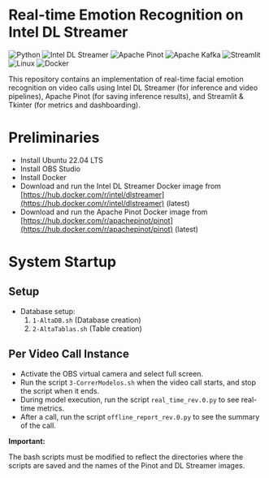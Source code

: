 # Real-time Emotion Recognition on Intel DL Streamer

![Python](https://img.shields.io/badge/python-3670A0?style=for-the-badge&logo=python&logoColor=ffdd54)
![Intel DL Streamer](https://img.shields.io/badge/Intel%20DL%20Stremer-3670A0?style=for-the-badge&logo=intel&logoColor=#0071C5)
![Apache Pinot](https://img.shields.io/badge/Apache%20Pinot-3670A0?style=for-the-badge&logo=apache&logoColor=#D22128)
![Apache Kafka](https://img.shields.io/badge/Apache%20kafka-3670A0?style=for-the-badge&logo=apachekafka&logoColor=white)
![Streamlit](https://img.shields.io/badge/Streamlit-3670A0?style=for-the-badge&logo=streamlit&logoColor=#FF4B4B)
![Linux](https://img.shields.io/badge/Linux-3670A0?style=for-the-badge&logo=ubuntu&logoColor=white)
![Docker](https://img.shields.io/badge/Docker-3670A0?style=for-the-badge&logo=docker&logoColor=white)


This repository contains an implementation of real-time facial emotion recognition on video calls using Intel DL Streamer (for inference and video pipelines), Apache Pinot (for saving inference results), and Streamlit & Tkinter (for metrics and dashboarding).

# Preliminaries

* Install Ubuntu 22.04 LTS
* Install OBS Studio
* Install Docker
* Download and run the Intel DL Streamer Docker image from [https://hub.docker.com/r/intel/dlstreamer](https://hub.docker.com/r/intel/dlstreamer) (latest)
* Download and run the Apache Pinot Docker image from [https://hub.docker.com/r/apachepinot/pinot](https://hub.docker.com/r/apachepinot/pinot) (latest)

# System Startup

## Setup

* Database setup:
    1.  `1-AltaDB.sh` (Database creation)
    2.  `2-AltaTablas.sh` (Table creation)

## Per Video Call Instance

* Activate the OBS virtual camera and select full screen.
* Run the script `3-CorrerModelos.sh` when the video call starts, and stop the script when it ends.
* During model execution, run the script `real_time_rev.0.py` to see real-time metrics.
* After a call, run the script `offline_report_rev.0.py` to see the summary of the call.

**Important:**

The bash scripts must be modified to reflect the directories where the scripts are saved and the names of the Pinot and DL Streamer images.

